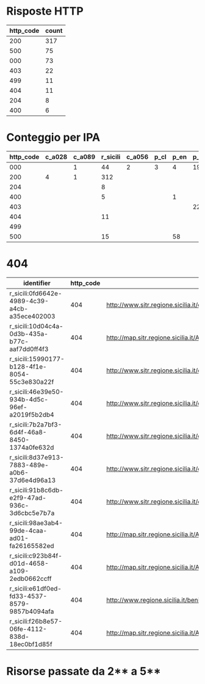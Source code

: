 # Risposte HTTP

| http_code | count |
| --- | --- |
| 200 | 317 |
| 500 | 75 |
| 000 | 73 |
| 403 | 22 |
| 499 | 11 |
| 404 | 11 |
| 204 | 8 |
| 400 | 6 |

# Conteggio per IPA 

| http_code | c_a028 | c_a089 | r_sicili | c_a056 | p_cl | p_en | p_tp | p_ag |
| --- | --- | --- | --- | --- | --- | --- | --- | --- |
| 000 |  | 1 | 44 | 2 | 3 | 4 | 19 |  |
| 200 | 4 | 1 | 312 |  |  |  |  |  |
| 204 |  |  | 8 |  |  |  |  |  |
| 400 |  |  | 5 |  |  | 1 |  |  |
| 403 |  |  |  |  |  |  | 22 |  |
| 404 |  |  | 11 |  |  |  |  |  |
| 499 |  |  |  |  |  |  |  | 11 |
| 500 |  |  | 15 |  |  | 58 |  | 2 |

# 404

| identifier | http_code | references |
| --- | --- | --- |
| r_sicili:0fd6642e-4989-4c39-a4cb-a35ece402003 | 404 | http://www.sitr.regione.sicilia.it/component/option,com_docman/task,doc_details/gid,24/Itemid,105/ |
| r_sicili:10d04c4a-0d3b-435a-b77c-aaf7dd0ff4f3 | 404 | http://map.sitr.regione.sicilia.it/ArcGIS/services/AREE_URBANE/Ortofoto14cm_Palermo_ata20122013/MapServer/WCSServer |
| r_sicili:15990177-b128-4f1e-8054-55c3e830a22f | 404 | http://www.sitr.regione.sicilia.it/component/option,com_docman/task,doc_details/gid,24/Itemid,105/ |
| r_sicili:46e39e50-934b-4d5c-96ef-a2019f5b2db4 | 404 | http://www.sitr.regione.sicilia.it/component/option,com_docman/task,doc_download/gid,5/Itemid,105/ |
| r_sicili:7b2a7bf3-6d4f-46a8-8450-1374a0fe632d | 404 | http://www.sitr.regione.sicilia.it/component/option,com_docman/task,doc_details/gid,24/Itemid,105/ |
| r_sicili:8d37e913-7883-489e-a0b6-37d6e4d96a13 | 404 | http://www.sitr.regione.sicilia.it/component/option,com_docman/task,doc_details/gid,24/Itemid,105/ |
| r_sicili:91b8c6db-e2f9-47ad-936c-3d6cbc5e7b7a | 404 | http://www.sitr.regione.sicilia.it/component/option,com_docman/task,doc_download/gid,1/Itemid,105/ |
| r_sicili:98ae3ab4-99de-4caa-ad01-fa26165582ed | 404 | http://map.sitr.regione.sicilia.it/ArcGIS/services/CTR_LimitiAmministrativi/MapServer/WFSServer |
| r_sicili:c923b84f-d01d-4658-a109-2edb0662ccff | 404 | http://map.sitr.regione.sicilia.it/ArcGIS/services/CTR_LimitiAmministrativi/MapServer/WMSServer |
| r_sicili:e61df0ed-fd33-4537-8579-9857b4094afa | 404 | http://www.regione.sicilia.it/beniculturali/dirbenicult/bca/ptpr/pianopaesistico.html |
| r_sicili:f26b8e57-06fe-4112-838d-18ec0bf1d85f | 404 | http://map.sitr.regione.sicilia.it/ArcGIS/services/AREE_URBANE/Ortofoto14cm_Messina_ata20122013/MapServer/WCSServer |

# Risorse passate da 2** a 5**

